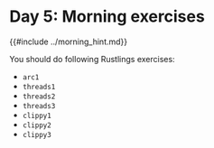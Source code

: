 # Day 5: Morning exercises

{{#include ../morning_hint.md}}

You should do following Rustlings exercises:

- `arc1`
- `threads1`
- `threads2`
- `threads3`
- `clippy1`
- `clippy2`
- `clippy3`
